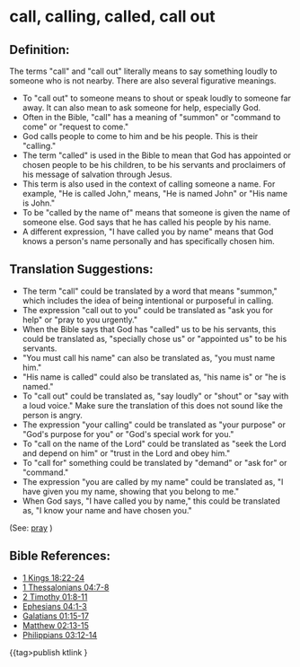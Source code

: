 # call, calling, called, call out #

## Definition: ##

The terms "call" and "call out" literally means to say something loudly to someone who is not nearby. There are also several figurative meanings.

* To "call out" to someone means to shout or speak loudly to someone far away. It can also mean to ask someone for help, especially God.
* Often in the Bible, "call" has a meaning of "summon" or "command to come" or "request to come."
* God calls people to come to him and be his people. This is their "calling."
* The term "called" is used in the Bible to mean that God has appointed or chosen people to be his children, to be his servants and proclaimers of his message of salvation through Jesus.
* This term is also used in the context of calling someone a name. For example, "He is called John," means, "He is named John" or "His name is John."
* To be "called by the name of" means that someone is given the name of someone else. God says that he has called his people by his name.
* A different expression, "I have called you by name" means that God knows a person's name personally and has specifically chosen him.

## Translation Suggestions: ##

* The term "call" could be translated by a word that means "summon," which includes the idea of being intentional or purposeful in calling.
* The expression "call out to you" could be translated as "ask you for help" or "pray to you urgently."
* When the Bible says that God has "called" us to be his servants, this could be translated as, "specially chose us" or "appointed us" to be his servants.
* "You must call his name" can also be translated as, "you must name him."
* "His name is called" could also be translated as, "his name is" or "he is named."
* To "call out" could be translated as, "say loudly" or "shout" or "say with a loud voice." Make sure the translation of this does not sound like the person is angry.
* The expression "your calling" could be translated as "your purpose" or "God's purpose for you" or "God's special work for you."
* To "call on the name of the Lord" could be translated as "seek the Lord and depend on him" or "trust in the Lord and obey him."
* To "call for" something could be translated by "demand" or "ask for" or "command."
* The expression "you are called by my name" could be translated as, "I have given you my name, showing that you belong to me."
* When God says,  "I have called you by name," this could be translated as, "I know your name and have chosen you."

(See: [pray](../other/pray.md) )

## Bible References: ##

* [1 Kings 18:22-24](https://door43.org/en/bible/notes/1ki/18/22)
* [1 Thessalonians 04:7-8](https://door43.org/en/bible/notes/1th/04/07)
* [2 Timothy 01:8-11](https://door43.org/en/bible/notes/2ti/01/08)
* [Ephesians 04:1-3](https://door43.org/en/bible/notes/eph/04/01)
* [Galatians 01:15-17](https://door43.org/en/bible/notes/gal/01/15)
* [Matthew 02:13-15](https://door43.org/en/bible/notes/mat/02/13)
* [Philippians 03:12-14](https://door43.org/en/bible/notes/php/03/12)

{{tag>publish ktlink }